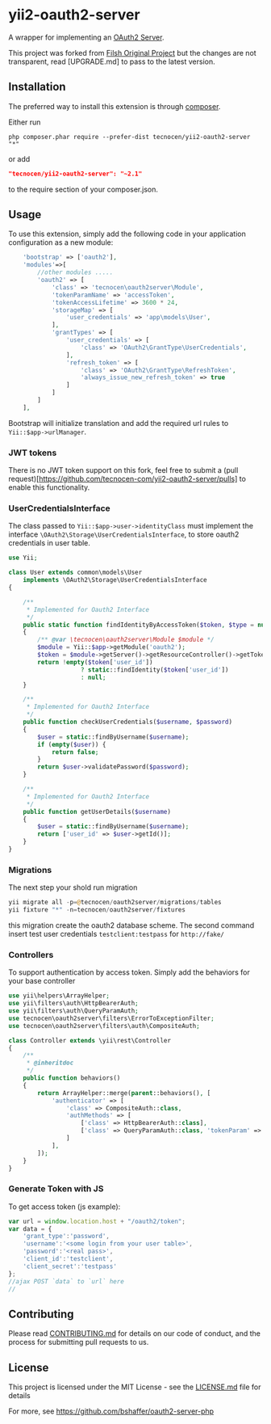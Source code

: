 yii2-oauth2-server
==================

A wrapper for implementing an
[OAuth2 Server](https://github.com/bshaffer/oauth2-server-php).

This project was forked from
[Filsh Original Project](https://github.com/Filsh/yii2-oauth2-server) but the
changes are not transparent, read [UPGRADE.md] to pass to the latest version.

Installation
------------

The preferred way to install this extension is through [composer](http://getcomposer.org/download/).

Either run

```
php composer.phar require --prefer-dist tecnocen/yii2-oauth2-server "*"
```

or add

```json
"tecnocen/yii2-oauth2-server": "~2.1"
```

to the require section of your composer.json.

Usage
-----

To use this extension,  simply add the following code in your application configuration as a new module:

```php
    'bootstrap' => ['oauth2'],
    'modules'=>[
        //other modules .....
        'oauth2' => [
            'class' => 'tecnocen\oauth2server\Module',            
            'tokenParamName' => 'accessToken',
            'tokenAccessLifetime' => 3600 * 24,
            'storageMap' => [
                'user_credentials' => 'app\models\User',
            ],
            'grantTypes' => [
                'user_credentials' => [
                    'class' => 'OAuth2\GrantType\UserCredentials',
                ],
                'refresh_token' => [
                    'class' => 'OAuth2\GrantType\RefreshToken',
                    'always_issue_new_refresh_token' => true
                ]
            ]
        ]
    ],
```

Bootstrap will initialize translation and add the required url rules to
`Yii::$app->urlManager`.

### JWT tokens

There is no JWT token support on this fork, feel free to submit a
(pull request)[https://github.com/tecnocen-com/yii2-oauth2-server/pulls] to
enable this functionality.

### UserCredentialsInterface

The class passed to `Yii::$app->user->identityClass` must implement the interface
`\OAuth2\Storage\UserCredentialsInterface`, to store oauth2 credentials in user
table.

```php
use Yii;

class User extends common\models\User
    implements \OAuth2\Storage\UserCredentialsInterface
{

    /**
     * Implemented for Oauth2 Interface
     */
    public static function findIdentityByAccessToken($token, $type = null)
    {
        /** @var \tecnocen\oauth2server\Module $module */
        $module = Yii::$app->getModule('oauth2');
        $token = $module->getServer()->getResourceController()->getToken();
        return !empty($token['user_id'])
                    ? static::findIdentity($token['user_id'])
                    : null;
    }

    /**
     * Implemented for Oauth2 Interface
     */
    public function checkUserCredentials($username, $password)
    {
        $user = static::findByUsername($username);
        if (empty($user)) {
            return false;
        }
        return $user->validatePassword($password);
    }

    /**
     * Implemented for Oauth2 Interface
     */
    public function getUserDetails($username)
    {
        $user = static::findByUsername($username);
        return ['user_id' => $user->getId()];
    }
}
```

### Migrations

The next step your shold run migration

```php
yii migrate all -p=@tecnocen/oauth2server/migrations/tables
yii fixture "*" -n=tecnocen/oauth2server/fixtures
```

this migration create the oauth2 database scheme. The second command insert
test user credentials ```testclient:testpass``` for ```http://fake/```

### Controllers

To support authentication by access token. Simply add the behaviors for your
base controller 

```php
use yii\helpers\ArrayHelper;
use yii\filters\auth\HttpBearerAuth;
use yii\filters\auth\QueryParamAuth;
use tecnocen\oauth2server\filters\ErrorToExceptionFilter;
use tecnocen\oauth2server\filters\auth\CompositeAuth;

class Controller extends \yii\rest\Controller
{
    /**
     * @inheritdoc
     */
    public function behaviors()
    {
        return ArrayHelper::merge(parent::behaviors(), [
            'authenticator' => [
                'class' => CompositeAuth::class,
                'authMethods' => [
                    ['class' => HttpBearerAuth::class],
                    ['class' => QueryParamAuth::class, 'tokenParam' => 'accessToken'],
                ]
            ],
        ]);
    }
}
```

### Generate Token with JS

To get access token (js example):

```js
var url = window.location.host + "/oauth2/token";
var data = {
    'grant_type':'password',
    'username':'<some login from your user table>',
    'password':'<real pass>',
    'client_id':'testclient',
    'client_secret':'testpass'
};
//ajax POST `data` to `url` here
//
```

## Contributing

Please read [CONTRIBUTING.md](CONTRIBUTING.md) for details on our code of conduct, and the process for submitting pull requests to us.

## License

This project is licensed under the MIT License - see the [LICENSE.md](LICENSE.md) file for details


For more, see https://github.com/bshaffer/oauth2-server-php

